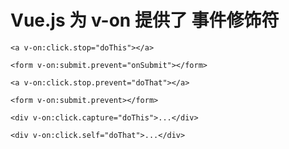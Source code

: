 # Vue.js 为 v-on 提供了 事件修饰符
<!-- 阻止单击事件冒泡 -->
```
<a v-on:click.stop="doThis"></a>
```
<!-- 提交事件不再重载页面 -->
```
<form v-on:submit.prevent="onSubmit"></form>
```
<!-- 修饰符可以串联  -->
```
<a v-on:click.stop.prevent="doThat"></a>
```
<!-- 只有修饰符 -->
```
<form v-on:submit.prevent></form>
```
<!-- 添加事件侦听器时使用事件捕获模式 -->
```
<div v-on:click.capture="doThis">...</div>
```
<!-- 只当事件在该元素本身（比如不是子元素）触发时触发回调 -->
```
<div v-on:click.self="doThat">...</div>
```
